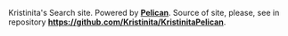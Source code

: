 Kristinita's Search site. Powered by [**Pelican**](http://docs.getpelican.com/en/stable/). Source of site, please, see in repository **<https://github.com/Kristinita/KristinitaPelican>**.
